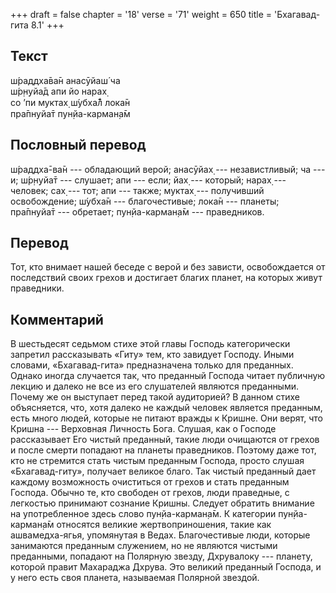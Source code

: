 +++
draft = false
chapter = '18'
verse = '71'
weight = 650
title = 'Бхагавад-гита 8.1'
+++
## Текст

ш́раддха̄ва̄н анасӯйаш́ ча  
ш́р̣н̣уйа̄д апи йо нарах̣  
со ’пи муктах̣ ш́убха̄л̐ лока̄н  
пра̄пнуйа̄т пун̣йа-карман̣а̄м

## Пословный перевод

ш́раддха̄-ва̄н --- обладающий верой; анасӯйах̣ --- независтливый; ча --- и;
ш́р̣н̣уйа̄т --- слушает; апи --- если; йах̣ --- который; нарах̣ --- человек;
сах̣ --- тот; апи --- также; муктах̣ --- получивший освобождение; ш́убха̄н
--- благочестивые; лока̄н --- планеты; пра̄пнуйа̄т --- обретает;
пун̣йа-карман̣а̄м --- праведников.

## Перевод

Тот, кто внимает нашей беседе с верой и без зависти, освобождается от
последствий своих грехов и достигает благих планет, на которых живут
праведники.

## Комментарий

В шестьдесят седьмом стихе этой главы Господь категорически запретил
рассказывать «Гиту» тем, кто завидует Господу. Иными словами,
«Бхагавад-гита» предназначена только для преданных. Однако иногда
случается так, что преданный Господа читает публичную лекцию и далеко не
все из его слушателей являются преданными. Почему же он выступает перед
такой аудиторией? В данном стихе объясняется, что, хотя далеко не каждый
человек является преданным, есть много людей, которые не питают вражды к
Кришне. Они верят, что Кришна --- Верховная Личность Бога. Слушая, как о
Господе рассказывает Его чистый преданный, такие люди очищаются от
грехов и после смерти попадают на планеты праведников. Поэтому даже тот,
кто не стремится стать чистым преданным Господа, просто слушая
«Бхагавад-гиту», получает великое благо. Так чистый преданный дает
каждому возможность очиститься от грехов и стать преданным Господа.
Обычно те, кто свободен от грехов, люди праведные, с легкостью принимают
сознание Кришны. Следует обратить внимание на употребленное здесь слово
пун̣йа-карман̣а̄м. К категории пун̣йа-карман̣а̄м относятся великие
жертвоприношения, такие как ашвамедха-ягья, упомянутая в Ведах.
Благочестивые люди, которые занимаются преданным служением, но не
являются чистыми преданными, попадают на Полярную звезду, Дхрувалоку ---
планету, которой правит Махараджа Дхрува. Это великий преданный Господа,
и у него есть своя планета, называемая Полярной звездой.
